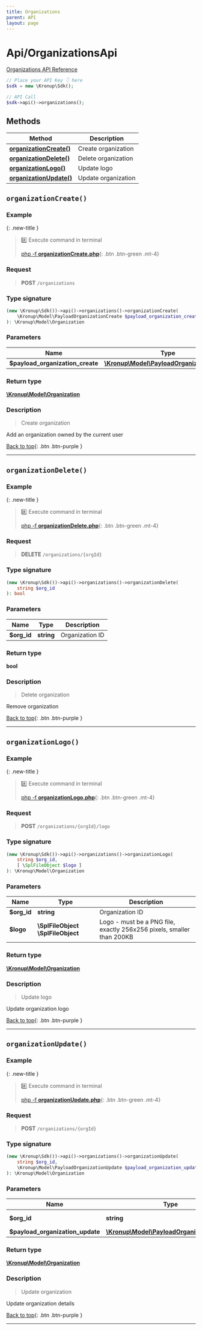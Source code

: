 ```yaml
---
title: Organizations
parent: API
layout: page
---
```


# Api/OrganizationsApi

[Organizations API Reference](https://api.kronup.com/#tag/Organizations)

```php
// Place your API Key 👇 here
$sdk = new \Kronup\Sdk();

// API Call
$sdk->api()->organizations();
```

## Methods

Method | Description
------------- | -------------
[**organizationCreate()**](#organizationcreate) | Create organization
[**organizationDelete()**](#organizationdelete) | Delete organization
[**organizationLogo()**](#organizationlogo) | Update logo
[**organizationUpdate()**](#organizationupdate) | Update organization


## `organizationCreate()`

### Example

{: .new-title }
> #️⃣ Execute command in terminal 
> 
> [php -f **organizationCreate.php**](https://github.com/kronup/kronup-php/blob/main/examples/Api/OrganizationsApi/organizationCreate.php){: .btn .btn-green .mt-4}

### Request

> **POST** `/organizations`

### Type signature

```php
(new \Kronup\Sdk())->api()->organizations()->organizationCreate(
    \Kronup\Model\PayloadOrganizationCreate $payload_organization_create
): \Kronup\Model\Organization
```

### Parameters

Name | Type | Description
------------- | ------------- | -------------
 **$payload_organization_create** | [**\Kronup\Model\PayloadOrganizationCreate**](../../Model/PayloadOrganizationCreate) |  

### Return type

[**\Kronup\Model\Organization**](../../Model/Organization)

### Description

> Create organization

Add an organization owned by the current user

[Back to top](#top){: .btn .btn-purple }

---


## `organizationDelete()`

### Example

{: .new-title }
> #️⃣ Execute command in terminal 
> 
> [php -f **organizationDelete.php**](https://github.com/kronup/kronup-php/blob/main/examples/Api/OrganizationsApi/organizationDelete.php){: .btn .btn-green .mt-4}

### Request

> **DELETE** `/organizations/{orgId}`

### Type signature

```php
(new \Kronup\Sdk())->api()->organizations()->organizationDelete(
    string $org_id
): bool
```

### Parameters

Name | Type | Description
------------- | ------------- | -------------
 **$org_id** | **string**  | Organization ID 

### Return type

**bool**

### Description

> Delete organization

Remove organization

[Back to top](#top){: .btn .btn-purple }

---


## `organizationLogo()`

### Example

{: .new-title }
> #️⃣ Execute command in terminal 
> 
> [php -f **organizationLogo.php**](https://github.com/kronup/kronup-php/blob/main/examples/Api/OrganizationsApi/organizationLogo.php){: .btn .btn-green .mt-4}

### Request

> **POST** `/organizations/{orgId}/logo`

### Type signature

```php
(new \Kronup\Sdk())->api()->organizations()->organizationLogo(
    string $org_id,
    [ \SplFileObject $logo ]
): \Kronup\Model\Organization
```

### Parameters

Name | Type | Description
------------- | ------------- | -------------
 **$org_id** | **string**  | Organization ID 
 **$logo** | **\SplFileObject** **\SplFileObject**  | Logo - must be a PNG file, exactly 256x256 pixels, smaller than 200KB 

### Return type

[**\Kronup\Model\Organization**](../../Model/Organization)

### Description

> Update logo

Update organization logo

[Back to top](#top){: .btn .btn-purple }

---


## `organizationUpdate()`

### Example

{: .new-title }
> #️⃣ Execute command in terminal 
> 
> [php -f **organizationUpdate.php**](https://github.com/kronup/kronup-php/blob/main/examples/Api/OrganizationsApi/organizationUpdate.php){: .btn .btn-green .mt-4}

### Request

> **POST** `/organizations/{orgId}`

### Type signature

```php
(new \Kronup\Sdk())->api()->organizations()->organizationUpdate(
    string $org_id,
    \Kronup\Model\PayloadOrganizationUpdate $payload_organization_update
): \Kronup\Model\Organization
```

### Parameters

Name | Type | Description
------------- | ------------- | -------------
 **$org_id** | **string**  | Organization ID 
 **$payload_organization_update** | [**\Kronup\Model\PayloadOrganizationUpdate**](../../Model/PayloadOrganizationUpdate) |  

### Return type

[**\Kronup\Model\Organization**](../../Model/Organization)

### Description

> Update organization

Update organization details

[Back to top](#top){: .btn .btn-purple }

---
